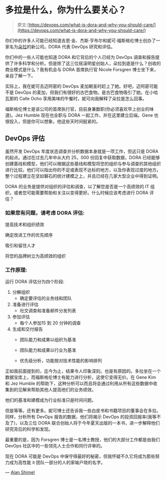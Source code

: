 # 多拉是什么，你为什么要关心？

> 原文:[https://devops.com/what-is-dora-and-why-you-should-care/](https://devops.com/what-is-dora-and-why-you-should-care/)

你们中的许多人可能已经知道吉恩·金、杰斯·亨布尔和妮可·福斯格伦博士创办了一家名为[朵拉](https://devops-research.com/)的新公司。DORA 代表 DevOps 研究和评估。

你们中的一些人可能也知道 DORA 和它背后的个人已经为 DevOps 调查和报告提供了许多科学和分析。但是除了这三位摇滚明星创始人，朵拉到底是什么？创收的商业模式是什么？我有机会与 DORA 首席执行官 Nicole Forsgren 博士坐下来，亲自了解一下。

实际上，我在妮可去迈阿密的 DevOps 麦加朝圣时赶上了她。好吧，迈阿密可能不是 DevOps 的麦加，但我们有很好的古巴食物。是古巴食物吸引了她。在小哈瓦那的 Calle Ocho 享用美味的午餐时，妮可向我解释了朵拉是怎么回事。

福斯格伦博士是该公司的首席执行官，目前身兼数职(你必须喜欢早上创业的味道)。Jez Humble 现在也全职与 DORA 一起工作，并在这里建立后端。Gene 也很投入，但是你可以想象，他这些天时间挺紧的。

## DevOps 评估

虽然开发 DevOps 年度状态调查并分析数据本身就是一项工作，但这只是 DORA 的起点。通过在过去几年中从大约 25，000 份回复中获取数据，DORA 已经能够创建基线和模型，他们可以根据这些基线和模型将您的组织与参与调查的其他组织进行比较。他们可以指出你的不足或表现不达标的地方，以及你表现过度的地方。整个过程建立在坚如磐石的统计建模之上，并且已经在几家大型企业中得到证明。

DORA 的业务是提供对组织的评估和调查，以了解您是否是一个高绩效的 IT 组织，或者您可能需要帮助和关注以变得更好。什么时候应该考虑进行 DORA 评估？

### **如果您有问题，请考虑 DORA 评估:**

提高技术和组织绩效

确定改进工作的优先顺序

吸引和留住人才

将您的品牌树立为高绩效的组织

### 工作原理:

运行 DORA 评估分为四个阶段:

1.  分解组织
    *   确定要评估的业务线和团队
2.  准备进行评估
    *   社交调查和准备邮件分发列表
3.  参加评估
    *   每个人参加15 到 20 分钟的调查
4.  生成和交付报告
    *   团队能力和成果以组织为基准
    *   团队能力和成果以行业为基准

    *   优先级分析，功能按对技术性能的影响排列

正如我前面提到的，迄今为止，结果令人印象深刻。也是有原因的。多拉坐在一个数据宝库上，而福斯格伦博士有能力进行分析，这使它变得无价。在 Gene Kim 和 Jez Humble 的帮助下，这种分析可以而且将会通过利用从所有这些数据中收集到的见解来帮助其他人提高他们的业务绩效。

他们的基准和建模成为行业标准只是时间问题。

但是等等。还有更多。妮可博士还告诉我一些白皮书和书籍项目的董事会在多拉。同样，分析所有 DevOps 报告的数据，他们将揭示 DevOps 的投资回报率(我等不及了)，以及三位 DORA 联合创始人将于今年夏天出版的一本书，进一步解释他们研究背后的科学和发现。

最重要的是，因为 Forsgren 博士是一名博士教授，他们的大部分工作都是由我们 DevOps 社区中的一些领先人士合作和同行评审的。

现在 DORA 可能是 DevOps 中保守得最好的秘密，但我怀疑不久它将成为那些努力成为高性能 it 团队一部分的人的家喻户晓的名字。

— [Alan Shimel](https://devops.com/author/ashimmy/)
